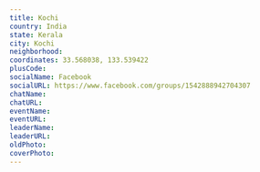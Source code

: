 ```yaml
---
title: Kochi
country: India
state: Kerala
city: Kochi
neighborhood: 
coordinates: 33.568038, 133.539422
plusCode:
socialName: Facebook
socialURL: https://www.facebook.com/groups/1542888942704307
chatName:
chatURL:
eventName:
eventURL:
leaderName:
leaderURL:
oldPhoto: 
coverPhoto:
---
```

